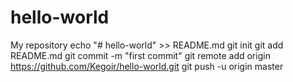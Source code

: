 # hello-world
My repository
echo "# hello-world" >> README.md
git init
git add README.md
git commit -m "first commit"
git remote add origin https://github.com/Kegoir/hello-world.git
git push -u origin master
